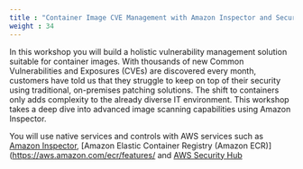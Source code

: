 ```yaml
---
title : "Container Image CVE Management with Amazon Inspector and Security Hub"
weight : 34
---
```


In this workshop you will build a holistic vulnerability management solution suitable for container images. With thousands of new Common Vulnerabilities and Exposures (CVEs) are discovered every month, customers have told us that they struggle to keep on top of their security using traditional, on-premises patching solutions. The shift to containers only adds complexity to the already diverse IT environment. This workshop takes a deep dive into advanced image scanning capabilities using Amazon Inspector.

You will use native services and controls with AWS services such as [Amazon Inspector](https://aws.amazon.com/inspector/features/), [Amazon Elastic Container Registry (Amazon ECR)](https://aws.amazon.com/ecr/features/ and [AWS Security Hub](https://aws.amazon.com/security-hub/features/)


